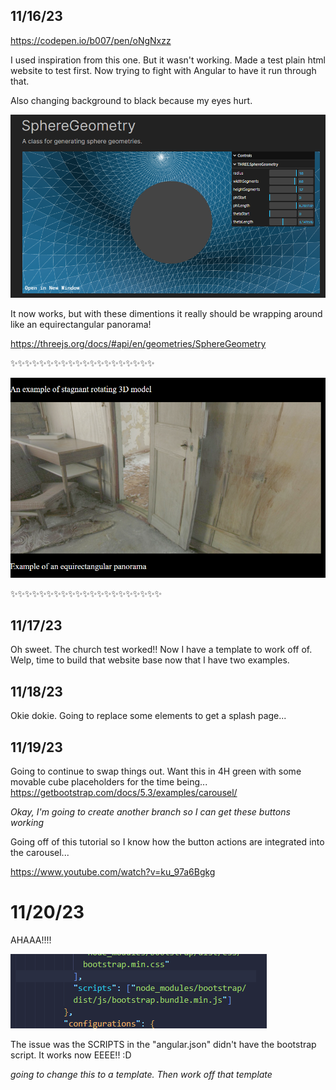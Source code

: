 ## 11/16/23

https://codepen.io/b007/pen/oNgNxzz

I used inspiration from this one. But it wasn't working. Made a test plain html website to test first. Now trying to fight with Angular to have it run through that.

Also changing background to black because my eyes hurt.

![Alt text](image.png)

It now works, but with these dimentions it really should be wrapping around like an equirectangular panorama!

https://threejs.org/docs/#api/en/geometries/SphereGeometry

✨✨✨✨✨✨✨✨✨✨✨✨✨✨✨✨✨✨✨✨

![Alt text](image-1.png)

✨✨✨✨✨✨✨✨✨✨✨✨✨✨✨✨✨✨✨✨✨

## 11/17/23

Oh sweet. The church test worked!! Now I have a template to work off of. Welp, time to build that website base now that I have two examples.

## 11/18/23

Okie dokie. Going to replace some elements to get a splash page...

## 11/19/23

Going to continue to swap things out. Want this in 4H green with some movable cube placeholders for the time being...
https://getbootstrap.com/docs/5.3/examples/carousel/

*Okay, I'm going to create another branch so I can get these buttons working*

Going off of this tutorial so I know how the button actions are integrated into the carousel...

https://www.youtube.com/watch?v=ku_97a6Bgkg

# 11/20/23

AHAAA!!!!

![Alt text](image-2.png)

The issue was the SCRIPTS in the "angular.json" didn't have the bootstrap script. It works now EEEE!! :D

*going to change this to a template. Then work off that template*

